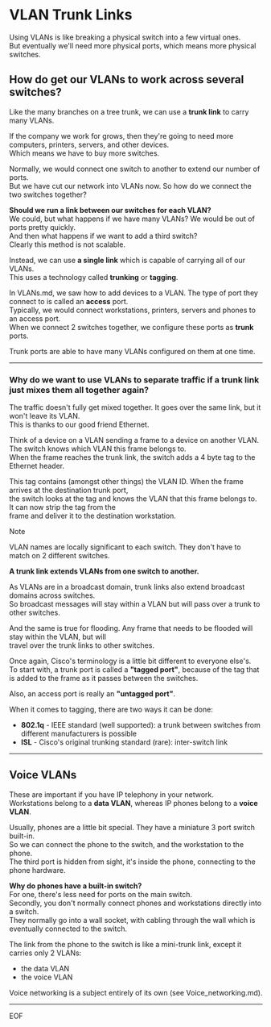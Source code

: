 # VLAN Trunk Links

Using VLANs is like breaking a physical switch into a few virtual ones.  
But eventually we'll need more physical ports, which means more physical switches.  

## How do get our VLANs to work across several switches?

Like the many branches on a tree trunk, we can use a **trunk link** to carry many VLANs.  

If the company we work for grows, then they're going to need more computers, printers, servers, and other devices.  
Which means we have to buy more switches.  

Normally, we would connect one switch to another to extend our number of ports.  
But we have cut our network into VLANs now. So how do we connect the two switches together?  

**Should we run a link between our switches for each VLAN?**  
We could, but what happens if we have many VLANs? We would be out of ports pretty quickly.  
And then what happens if we want to add a third switch?  
Clearly this method is not scalable.  

Instead, we can use **a single link** which is capable of carrying all of our VLANs.  
This uses a technology called **trunking** or **tagging**.  

In VLANs.md, we saw how to add devices to a VLAN. The type of port they connect to is called an **access** port.  
Typically, we would connect workstations, printers, servers and phones to an access port.  
When we connect 2 switches together, we configure these ports as **trunk** ports.  

Trunk ports are able to have many VLANs configured on them at one time.  

---

### Why do we want to use VLANs to separate traffic if a trunk link just mixes them all together again?

The traffic doesn't fully get mixed together. It goes over the same link, but it won't leave its VLAN.  
This is thanks to our good friend Ethernet.  

Think of a device on a VLAN sending a frame to a device on another VLAN.  
The switch knows which VLAN this frame belongs to.  
When the frame reaches the trunk link, the switch adds a 4 byte tag to the Ethernet header.  

This tag contains (amongst other things) the VLAN ID. When the frame arrives at the destination trunk port,  
the switch looks at the tag and knows the VLAN that this frame belongs to. It can now strip the tag from the  
frame and deliver it to the destination workstation. 

>[!note]
>VLAN names are locally significant to each switch. They don't have to match on 2 different switches.

**A trunk link extends VLANs from one switch to another.**  

As VLANs are in a broadcast domain, trunk links also extend broadcast domains across switches.  
So broadcast messages will stay within a VLAN but will pass over a trunk to other switches.  

And the same is true for flooding. Any frame that needs to be flooded will stay within the VLAN, but will   
travel over the trunk links to other switches.  

Once again, Cisco's terminology is a little bit different to everyone else's.  
To start with, a trunk port is called a **"tagged port"**, because of the tag that is added to the frame as it passes between the switches.

Also, an access port is really an **"untagged port"**.  

When it comes to tagging, there are two ways it can be done:
- **802.1q** - IEEE standard (well supported): a trunk between switches from different manufacturers is possible
- **ISL** - Cisco's original trunking standard (rare): inter-switch link

---

## Voice VLANs

These are important if you have IP telephony in your network.  
Workstations belong to a **data VLAN**, whereas IP phones belong to a **voice VLAN**.  

Usually, phones are a little bit special. They have a miniature 3 port switch built-in.  
So we can connect the phone to the switch, and the workstation to the phone.  
The third port is hidden from sight, it's inside the phone, connecting to the phone hardware.  

**Why do phones have a built-in switch?**  
For one, there's less need for ports on the main switch.  
Secondly, you don't normally connect phones and workstations directly into a switch.  
They normally go into a wall socket, with cabling through the wall which is eventually connected to the switch.  

The link from the phone to the switch is like a mini-trunk link, except it carries only 2 VLANs:
- the data VLAN
- the voice VLAN

Voice networking is a subject entirely of its own (see Voice_networking.md).






---
EOF
